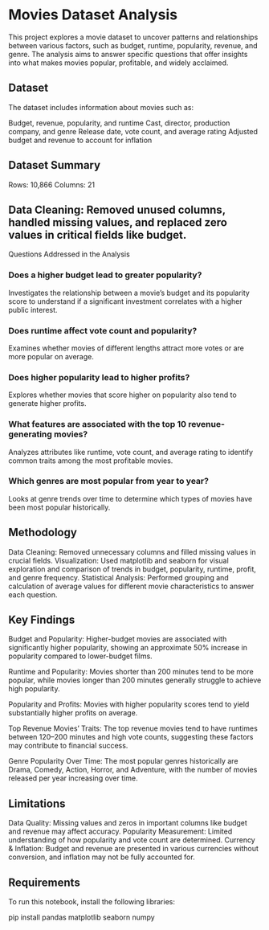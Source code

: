 # Movies Dataset Analysis

This project explores a movie dataset to uncover patterns and relationships between various factors, such as budget, runtime, popularity, revenue, and genre. The analysis aims to answer specific questions that offer insights into what makes movies popular, profitable, and widely acclaimed.

## Dataset
The dataset includes information about movies such as:

Budget, revenue, popularity, and runtime
Cast, director, production company, and genre
Release date, vote count, and average rating
Adjusted budget and revenue to account for inflation

## Dataset Summary
Rows: 10,866
Columns: 21

## Data Cleaning: Removed unused columns, handled missing values, and replaced zero values in critical fields like budget.
Questions Addressed in the Analysis
### Does a higher budget lead to greater popularity?
Investigates the relationship between a movie’s budget and its popularity score to understand if a significant investment correlates with a higher public interest.

### Does runtime affect vote count and popularity?
Examines whether movies of different lengths attract more votes or are more popular on average.

### Does higher popularity lead to higher profits?
Explores whether movies that score higher on popularity also tend to generate higher profits.

### What features are associated with the top 10 revenue-generating movies?
Analyzes attributes like runtime, vote count, and average rating to identify common traits among the most profitable movies.

### Which genres are most popular from year to year?
Looks at genre trends over time to determine which types of movies have been most popular historically.

## Methodology
Data Cleaning: Removed unnecessary columns and filled missing values in crucial fields.
Visualization: Used matplotlib and seaborn for visual exploration and comparison of trends in budget, popularity, runtime, profit, and genre frequency.
Statistical Analysis: Performed grouping and calculation of average values for different movie characteristics to answer each question.

## Key Findings
Budget and Popularity:
Higher-budget movies are associated with significantly higher popularity, showing an approximate 50% increase in popularity compared to lower-budget films.

Runtime and Popularity:
Movies shorter than 200 minutes tend to be more popular, while movies longer than 200 minutes generally struggle to achieve high popularity.

Popularity and Profits:
Movies with higher popularity scores tend to yield substantially higher profits on average.

Top Revenue Movies’ Traits:
The top revenue movies tend to have runtimes between 120–200 minutes and high vote counts, suggesting these factors may contribute to financial success.

Genre Popularity Over Time:
The most popular genres historically are Drama, Comedy, Action, Horror, and Adventure, with the number of movies released per year increasing over time.

## Limitations
Data Quality: Missing values and zeros in important columns like budget and revenue may affect accuracy.
Popularity Measurement: Limited understanding of how popularity and vote count are determined.
Currency & Inflation: Budget and revenue are presented in various currencies without conversion, and inflation may not be fully accounted for.

## Requirements
To run this notebook, install the following libraries:

pip install pandas matplotlib seaborn numpy
